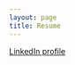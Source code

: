 ```yaml
---
layout: page
title: Resume
---
```

<a href="https://www.linkedin.com/in/jayanthsagar/">LinkedIn profile</a>

 
